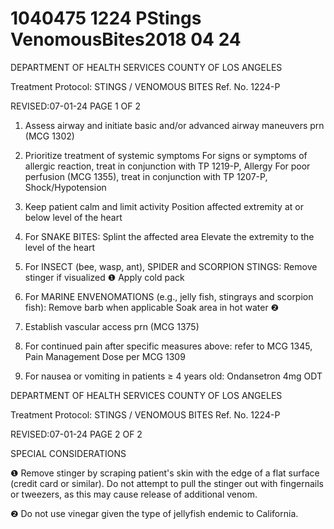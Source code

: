 # 1040475 1224 PStings VenomousBites2018 04 24

DEPARTMENT OF HEALTH SERVICES 
COUNTY OF LOS ANGELES 
 
Treatment Protocol: STINGS / VENOMOUS BITES Ref. No. 1224-P 
 
 
 
 
 
 
REVISED:07-01-24 PAGE 1 OF 2 
 
1. Assess airway and initiate basic and/or advanced airway maneuvers prn (MCG 1302) 
 
2. Prioritize treatment of systemic symptoms 
For signs or symptoms of allergic reaction, treat in conjunction with TP 1219-P, Allergy 
For poor perfusion (MCG 1355), treat in conjunction with TP 1207-P, Shock/Hypotension  
 
3. Keep patient calm and limit activity 
Position affected extremity at or below level of the heart 
 
4. For SNAKE BITES: 
Splint the affected area 
Elevate the extremity to the level of the heart  
 
5. For INSECT (bee, wasp, ant), SPIDER and SCORPION STINGS: 
Remove stinger if visualized ❶ 
Apply cold pack 
 
6. For MARINE ENVENOMATIONS (e.g., jelly fish, stingrays and scorpion fish): 
Remove barb when applicable 
Soak area in hot water ❷ 
 
7. Establish vascular access prn (MCG 1375) 
 
8. For continued pain after specific measures above: refer to MCG 1345, Pain Management 
Dose per MCG 1309 
 
9. For nausea or vomiting in patients ≥ 4 years old: 
Ondansetron 4mg ODT 
 
 
 
  

DEPARTMENT OF HEALTH SERVICES 
COUNTY OF LOS ANGELES 
 
Treatment Protocol: STINGS / VENOMOUS BITES Ref. No. 1224-P 
 
 
 
 
 
 
REVISED:07-01-24 PAGE 2 OF 2 
 
SPECIAL CONSIDERATIONS 
 
❶   Remove stinger by scraping patient's skin with the edge of a flat surface (credit card or similar). Do 
not attempt to pull the stinger out with fingernails or tweezers, as this may cause release of additional 
venom. 
 
❷   Do not use vinegar given the type of jellyfish endemic to California.
